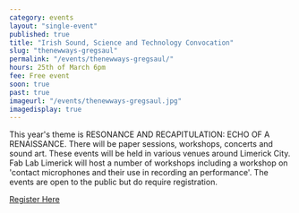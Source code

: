 ```yaml
---
category: events
layout: "single-event"
published: true
title: "Irish Sound, Science and Technology Convocation"
slug: "thenewways-gregsaul"
permalink: "/events/thenewways-gregsaul/"
hours: 25th of March 6pm
fee: Free event
soon: true
past: true
imageurl: "/events/thenewways-gregsaul.jpg"
imagedisplay: true
---
```


This year's theme is RESONANCE AND RECAPITULATION: ECHO OF A RENAISSANCE. There will be paper sessions, workshops, concerts and sound art. These events will be held in various venues around Limerick City. Fab Lab Limerick will host a number of workshops including a workshop on 'contact microphones and their use in recording an performance'. The events are open to the public but do require registration.

[Register Here](http://www.eventbrite.com/e/isstc-2015-resonance-and-recapitulation-echo-of-a-renaissance-tickets-17182166322?aff=es2)
